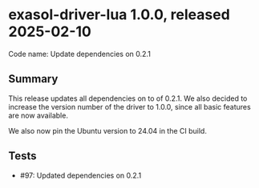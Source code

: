 # exasol-driver-lua 1.0.0, released 2025-02-10

Code name: Update dependencies on 0.2.1

## Summary

This release updates all dependencies on to of 0.2.1. We also decided to increase the version number of the driver to 1.0.0, since all basic features are now available.

We also now pin the Ubuntu version to 24.04 in the CI build.

## Tests

* #97: Updated dependencies on 0.2.1 
